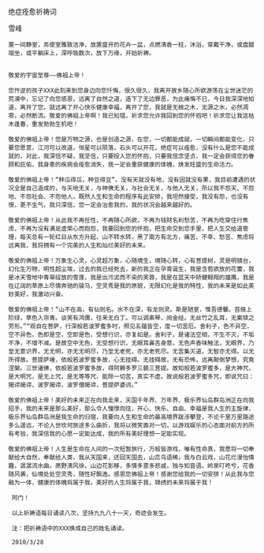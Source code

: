 绝症痊愈祈祷词

雪峰


    置一间静室，务使室雅致洁净，放置盛开的花卉一盆，点燃清香一柱，沐浴，穿戴干净，或盘腿端坐，或平躺床上，深呼吸数次，放下万缘，开始祈祷。


    敬爱的宇宙至尊——佛祖上帝！

    您忤逆的孩子XXX此刻来到您身边向您忏悔，很久很久，我离开故乡随心所欲游荡在尘世迷茫的荒漠中，忘记了向您感恩，远离了自然之道，造下了无边罪恶，为此痛悔不已，今日我深深地知道，离开了您，就远离了开心快乐健康幸福，离开了您，我就是无根之木，无源之水，必然凋零，必然断流。敬爱的佛祖上帝啊！我已知错，祈求您允许我回到您的怀抱吧！祈求您让我这枯木逢春，重发勃勃生机吧！

    敬爱的佛祖上帝！您是万物之源，也是创造之源，在您，一切都能成就，一切瞬间都能变化，只要您愿意，江河可以改道，恒星可以陨落，石头可以开花，绝症可以痊愈，没有什么是您不能成就的，对此，我深信不疑，我坚信，只要投入您的怀抱，只要我信念坚贞，我一定会获得您的眷顾和庇佑，我身患的疾病会痊愈消失，我一定会重获健康的体魄，焕发旺盛的生命活力。

    敬爱的佛祖上帝！“种瓜得瓜，种豆得豆”，没有天就没有地，没有因就没有果，我目前遭遇的状况全是自己造成的，与天地无关，与神佛无关，与社会无关，与他人无关，所以我不怨天、不怨地、不怨社会、不怨他人，既然人生和生命的程序有此安排，我坦然接受，我没有怨，也没有恨，更不生气，我只深信，您一定会治愈我的，我的状况会越来越好的。

    敬爱的佛祖上帝！从此我不再任性，不再随心所欲，不再为钱财名利愁苦，不再为吃穿住行焦虑，不再为没有满足虚荣心而抱怨，我要回到您的怀抱，把生命交到您手里，把人生交给道管理，每天总有一轮红日从东方升起，山不转水转，黑了南方有北方，痛苦、不幸、愁苦、焦虑将远离我，我将拥有一个完美的人生和灿烂美好的未来。

    敬爱的佛祖上帝！万象生心灵，心灵超万象，心随境生，境随心转，心有菩提树，灵是明镜台，幻化生万物，明性超尘埃，过去的我已经死去，新的我正在孕育诞生，我是含苞欲放的花蕾，我是冰天雪地中青翠绽放的雪莲，我是出污泥而不染的芙蓉，我是在蓝天中矫健翱翔的雄鹰，我是在辽阔的草原上尽情奔驰的骏马，空灵秀是我的原貌，无限幻化是我的特性，我的未来是如此美妙美好，我激动兴奋。

    敬爱的佛祖上帝！“山不在高，有仙则名。水不在深，有龙则灵。斯是陋室，惟吾德馨。苔痕上阶绿，草色入帘青。谈笑有鸿儒，往来无白丁。可以调素琴，阅金经。无丝竹之乱耳，无案牍之劳形。”“观自在菩萨，行深般若波罗蜜多时，照见五蕴皆空，度一切苦厄。舍利子，色不异空，空不异色，色即是空，空即是色，受想行识，亦复如是。舍利子，是诸法空相，不生不灭，不垢不净，不增不减。是故空中无色，无受想行识，无眼耳鼻舌身意，无色声香味触法，无眼界，乃至无意识界，无无明，亦无无明尽，乃至无老死，亦无老死尽。无苦集灭道，无智亦无得。以无所得故。菩提萨埵，依般若波罗蜜多故，心无挂碍。无挂碍故，无有恐怖，远离颠倒梦想，究竟涅槃。三世诸佛，依般若波罗蜜多故，得阿耨多罗三藐三菩提。故知般若波罗蜜多，是大神咒，是大明咒，是无上咒，是无等等咒，能除一切苦，真实不虚。故说般若波罗蜜多咒，即说咒曰：揭谛揭谛，波罗揭谛，波罗僧揭谛，菩提萨婆诃。”

    敬爱的佛祖上帝！美好的未来正在向我走来，天国千年界、万年界、极乐界仙岛群岛洲正在向我招手，我的未来是那么美好，那么令人憧憬向往，开心、快乐、自由、幸福是我人生的主旋律，极乐界仙岛群岛洲是我生命的归宿，我要向人生和生命的最高境界跋涉攀登，不论千里万里路途多么遥远，不论人世坎坷旅途多么曲折，我将以微笑面对一切，以游戏娱乐的心态面对前方的所有考验，我深信我的心愿一定能达成，我的所有美好理想一定能实现。

    敬爱的佛祖上帝！人生是生命在人间的一次短暂旅行，万般皆游戏，唯有性命真，我愿将一切奉献给大自然，奉献给人类，我从天国来，还回天国去，山峦鸟语稀，我与白云戏，山花烂漫怡情趣，潺潺流水曲。原野清风徐，山边花影移，多情多意多悲戚，独与知音语。岭泉叮咚兮，花香随风袭，仙境处处空灵秀，随性好飘逸。感恩您佛祖上帝！感谢您给我的一切安排！从此我与您融为一体，健康的体魄将属于我，美好的人生将属于我，锦绣的未来将属于我！

     阿门！

     以上祈祷语每日诵读八次，坚持九九八十一天，奇迹会发生。

     注：把祈祷语中的XXX换成自己的姓名诵读。

     2010/3/28



